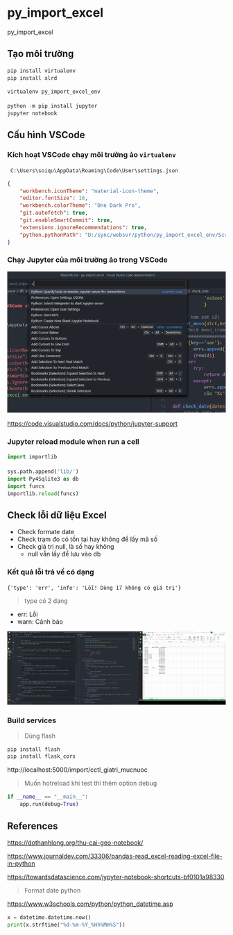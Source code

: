 # py_import_excel
py_import_excel

## Tạo môi trường
```cmd
pip install virtualenv
pip install xlrd
```

```python
virtualenv py_import_excel_env

python -m pip install jupyter
jupyter notebook
```

## Cấu hình VSCode

### Kích hoạt VSCode chạy môi trường ảo `virtualenv`

`
C:\Users\soiqu\AppData\Roaming\Code\User\settings.json`

```json
{
    "workbench.iconTheme": "material-icon-theme",
    "editor.fontSize": 18,
    "workbench.colorTheme": "One Dark Pro",
    "git.autofetch": true,
    "git.enableSmartCommit": true,
    "extensions.ignoreRecommendations": true,
    "python.pythonPath": "D:/sync/websvr/python/py_import_excel_env/Scripts/python.exe"
}
```

### Chạy Jupyter của môi trường ảo trong VSCode

<img src="img/h2.png">

https://code.visualstudio.com/docs/python/jupyter-support


### Jupyter reload module when run a cell

```python
import importlib

sys.path.append('lib/')
import Py4Sqlite3 as db
import funcs
importlib.reload(funcs)
```

## Check lỗi dữ liệu Excel

* Check formate date
* Check trạm đo có tồn tại hay không để lấy mã số
* Check giá trị null, là số hay không
    * null vẫn lấy để lưu vào db

### Kết quả lỗi trả về có dạng

`{'type': 'err', 'info': 'Lỗi! Dòng 17 không có giá trị'}`

> type có 2 dạng

* err: Lỗi
* warn: Cảnh báo


<img src="img/h1.png">

### Build services

> Dùng flash

```python
pip install flash
pip install flask_cors
```

http://localhost:5000/import/cctl_giatri_mucnuoc

> Muốn hotreload khi test thì thêm option debug

```python
if __name__ == "__main__":
	app.run(debug=True)
```


### 


## References

https://dothanhlong.org/thu-cai-geo-notebook/

https://www.journaldev.com/33306/pandas-read_excel-reading-excel-file-in-python

https://towardsdatascience.com/jypyter-notebook-shortcuts-bf0101a98330

> Format date python

https://www.w3schools.com/python/python_datetime.asp

```python
x = datetime.datetime.now()
print(x.strftime("%d-%m-%Y_%Hh%Mm%S"))
```